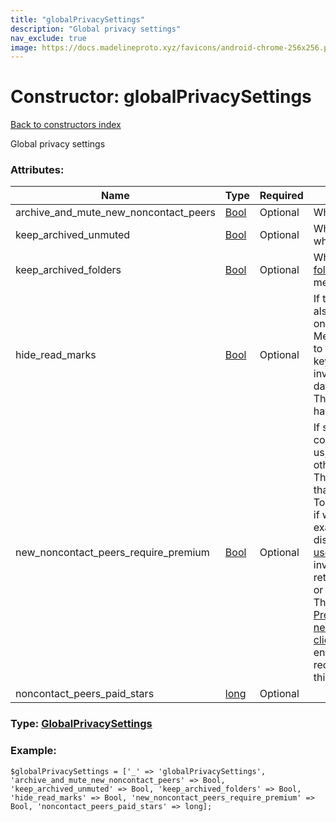 ```yaml
---
title: "globalPrivacySettings"
description: "Global privacy settings"
nav_exclude: true
image: https://docs.madelineproto.xyz/favicons/android-chrome-256x256.png
---
```

# Constructor: globalPrivacySettings  
[Back to constructors index](/API_docs/constructors/index.html)



Global privacy settings

### Attributes:

| Name     |    Type       | Required | Description |
|----------|---------------|----------|-------------|
|archive\_and\_mute\_new\_noncontact\_peers|[Bool](/API_docs/types/Bool.html) | Optional|Whether to archive and mute new chats from non-contacts|
|keep\_archived\_unmuted|[Bool](/API_docs/types/Bool.html) | Optional|Whether unmuted chats will be kept in the Archive chat list when they get a new message.|
|keep\_archived\_folders|[Bool](/API_docs/types/Bool.html) | Optional|Whether unmuted chats that are always included or pinned in a [folder](https://core.telegram.org/api/folders), will be kept in the Archive chat list when they get a new message. Ignored if `keep_archived_unmuted` is set.|
|hide\_read\_marks|[Bool](/API_docs/types/Bool.html) | Optional|If this flag is set, the [inputPrivacyKeyStatusTimestamp](../constructors/inputPrivacyKeyStatusTimestamp.html) key will also apply to the ability to use [messages.getOutboxReadDate](../methods/messages.getOutboxReadDate.html) on messages sent to us. <br>Meaning, users that cannot see *our* exact last online date due to the current value of the [inputPrivacyKeyStatusTimestamp](../constructors/inputPrivacyKeyStatusTimestamp.html) key will receive a `403 USER_PRIVACY_RESTRICTED` error when invoking [messages.getOutboxReadDate](../methods/messages.getOutboxReadDate.html) to fetch the exact read date of a message they sent to us. <br>The [userFull](../constructors/userFull.html).`read_dates_private` flag will be set for users that have this flag enabled.|
|new\_noncontact\_peers\_require\_premium|[Bool](/API_docs/types/Bool.html) | Optional|If set, only users that have a premium account, are in our contact list, or already have a private chat with us can write to us; a `403 PRIVACY_PREMIUM_REQUIRED` error will be emitted otherwise.  <br>The [userFull](../constructors/userFull.html).`contact_require_premium` flag will be set for users that have this flag enabled.  <br>To check whether we can write to a user with this flag enabled, if we haven't yet cached all the required information (for example we don't have the [userFull](../constructors/userFull.html) or history of all users while displaying the chat list in the sharing UI) the [users.getIsPremiumRequiredToContact](../methods/users.getIsPremiumRequiredToContact.html) method may be invoked, passing the list of users currently visible in the UI, returning a list of booleans that directly specify whether we can or cannot write to each user. <br>This option may be enabled by both non-[Premium](https://core.telegram.org/api/premium) and [Premium](https://core.telegram.org/api/premium) users only if the [new\_noncontact\_peers\_require\_premium\_without\_ownpremium client configuration flag »](https://core.telegram.org/api/config#new-noncontact-peers-require-premium-without-ownpremium) is equal to true, otherwise it may be enabled only by [Premium](https://core.telegram.org/api/premium) users and non-Premium users will receive a `PREMIUM_ACCOUNT_REQUIRED` error when trying to enable this flag.|
|noncontact\_peers\_paid\_stars|[long](/API_docs/types/long.html) | Optional|



### Type: [GlobalPrivacySettings](/API_docs/types/GlobalPrivacySettings.html)


### Example:

```
$globalPrivacySettings = ['_' => 'globalPrivacySettings', 'archive_and_mute_new_noncontact_peers' => Bool, 'keep_archived_unmuted' => Bool, 'keep_archived_folders' => Bool, 'hide_read_marks' => Bool, 'new_noncontact_peers_require_premium' => Bool, 'noncontact_peers_paid_stars' => long];
```  
